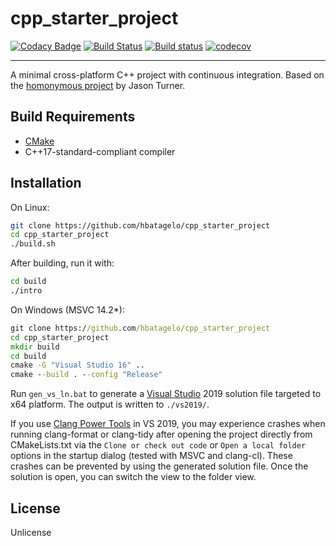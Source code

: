 # cpp_starter_project

[![Codacy Badge](https://api.codacy.com/project/badge/Grade/700a7eed3d8340acbbeb7a495c123a33)](https://app.codacy.com/app/hbatagelo/cpp_starter_project?utm_source=github.com&utm_medium=referral&utm_content=hbatagelo/cpp_starter_project&utm_campaign=Badge_Grade_Dashboard) [![Build Status](https://travis-ci.org/hbatagelo/cpp_starter_project.svg?branch=master)](https://travis-ci.org/hbatagelo/cpp_starter_project) [![Build status](https://ci.appveyor.com/api/projects/status/66fs8jswu3760qak?svg=true)](https://ci.appveyor.com/project/hbatagelo/cpp-starter-project) [![codecov](https://codecov.io/gh/hbatagelo/cpp_starter_project/branch/master/graph/badge.svg)](https://codecov.io/gh/hbatagelo/cpp_starter_project)

---------
A minimal cross-platform C++ project with continuous integration. Based on the [homonymous project](https://github.com/lefticus/cpp_starter_project) by Jason Turner.

## Build Requirements

*   [CMake](https://cmake.org)
*   C++17-standard-compliant compiler

## Installation

On Linux:

```sh
git clone https://github.com/hbatagelo/cpp_starter_project
cd cpp_starter_project
./build.sh
```

After building, run it with:

```sh
cd build
./intro
```

On Windows (MSVC 14.2*):

```bat
git clone https://github.com/hbatagelo/cpp_starter_project
cd cpp_starter_project
mkdir build
cd build
cmake -G "Visual Studio 16" ..
cmake --build . --config "Release"
```

Run `gen_vs_ln.bat` to generate a [Visual Studio](https://visualstudio.microsoft.com/vs/) 2019 solution file targeted to x64 platform. The output is written to `./vs2019/`.

If you use [Clang Power Tools](https://clangpowertools.com/download.html) in VS 2019, you may experience crashes when running clang-format or clang-tidy after opening the project directly from CMakeLists.txt via the `Clone or check out code` or `Open a local folder` options in the startup dialog (tested with MSVC and clang-cl). These crashes can be prevented by using the generated solution file. Once the solution is open, you can switch the view to the folder view.

## License

Unlicense
